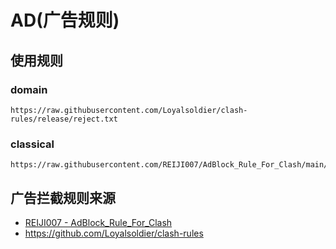 # AD(广告规则)

## 使用规则
### domain
```
https://raw.githubusercontent.com/Loyalsoldier/clash-rules/release/reject.txt
```

### classical
```
https://raw.githubusercontent.com/REIJI007/AdBlock_Rule_For_Clash/main/adblock_reject.yaml
```

## 广告拦截规则来源
- [REIJI007 - AdBlock_Rule_For_Clash](https://github.com/REIJI007/AdBlock_Rule_For_Clash)
- https://github.com/Loyalsoldier/clash-rules

